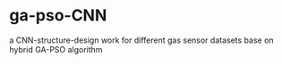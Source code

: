 # ga-pso-CNN
a CNN-structure-design work for different gas sensor datasets base on hybrid GA-PSO algorithm
